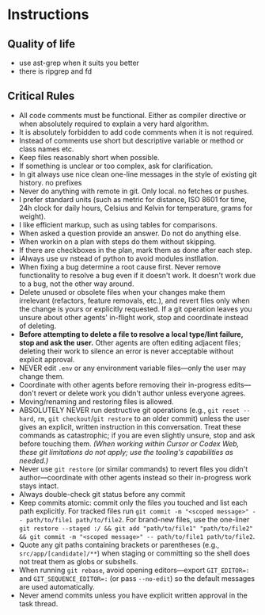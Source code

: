 # Instructions

## Quality of life

- use ast-grep when it suits you better
- there is ripgrep and fd

## Critical Rules

- All code comments must be functional. Either as compiler directive or when absolutely required to explain a very hard algorithm.
- It is absolutely forbidden to add code comments when it is not required.
- Instead of comments use short but descriptive variable or method or class names etc. 
- Keep files reasonably short when possible.
- If something is unclear or too complex, ask for clarification.
- In git always use nice clean one-line messages in the style of existing git history. no prefixes
- Never do anything with remote in git. Only local. no fetches or pushes.
- I prefer standard units (such as metric for distance, ISO 8601 for time, 24h clock for daily hours, Celsius and Kelvin for temperature, grams for weight).
- I like efficient markup, such as using tables for comparisons.
- When asked a question provide an answer. Do not do anything else.
- When workin on a plan with steps do them without skipping.
- If there are checkboxes in the plan, mark them as done after each step.
- iAlways use uv nstead of python to avoid modules instllation.
- When fixing a bug determine a root cause first. Never remove functionality to resolve a bug even if it doesn't work. It doesn't work due to a bug, not the other way around.
- Delete unused or obsolete files when your changes make them irrelevant (refactors, feature removals, etc.), and revert files only when the change is yours or explicitly requested. If a git operation leaves you unsure about other agents' in-flight work, stop and coordinate instead of deleting.
- **Before attempting to delete a file to resolve a local type/lint failure, stop and ask the user.** Other agents are often editing adjacent files; deleting their work to silence an error is never acceptable without explicit approval.
- NEVER edit `.env` or any environment variable files—only the user may change them.
- Coordinate with other agents before removing their in-progress edits—don't revert or delete work you didn't author unless everyone agrees.
- Moving/renaming and restoring files is allowed.
- ABSOLUTELY NEVER run destructive git operations (e.g., `git reset --hard`, `rm`, `git checkout`/`git restore` to an older commit) unless the user gives an explicit, written instruction in this conversation. Treat these commands as catastrophic; if you are even slightly unsure, stop and ask before touching them. *(When working within Cursor or Codex Web, these git limitations do not apply; use the tooling's capabilities as needed.)*
- Never use `git restore` (or similar commands) to revert files you didn't author—coordinate with other agents instead so their in-progress work stays intact.
- Always double-check git status before any commit
- Keep commits atomic: commit only the files you touched and list each path explicitly. For tracked files run `git commit -m "<scoped message>" -- path/to/file1 path/to/file2`. For brand-new files, use the one-liner `git restore --staged :/ && git add "path/to/file1" "path/to/file2" && git commit -m "<scoped message>" -- path/to/file1 path/to/file2`.
- Quote any git paths containing brackets or parentheses (e.g., `src/app/[candidate]/**`) when staging or committing so the shell does not treat them as globs or subshells.
- When running `git rebase`, avoid opening editors—export `GIT_EDITOR=:` and `GIT_SEQUENCE_EDITOR=:` (or pass `--no-edit`) so the default messages are used automatically.
- Never amend commits unless you have explicit written approval in the task thread.
